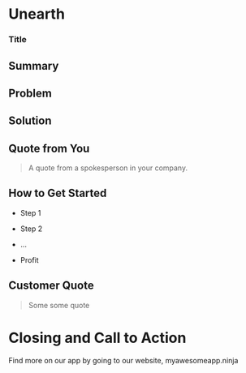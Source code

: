 Unearth
=====================
### Title ###

## Summary ##

## Problem ##

## Solution ##

## Quote from You ##
  > A quote from a spokesperson in your company.

## How to Get Started ##
  - Step 1

  - Step 2

  - ...

  - Profit

## Customer Quote ##
  > Some some quote

# Closing and Call to Action ##
Find more on our app by going to our website, myawesomeapp.ninja
